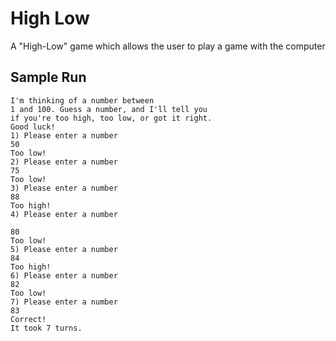 # High Low
A "High-Low" game which allows the user to play a game with the computer

## Sample Run
```
I'm thinking of a number between
1 and 100. Guess a number, and I'll tell you
if you're too high, too low, or got it right.
Good luck!
1) Please enter a number
50
Too low!
2) Please enter a number
75
Too low!
3) Please enter a number
88
Too high!
4) Please enter a number

80
Too low!
5) Please enter a number
84
Too high!
6) Please enter a number
82
Too low!
7) Please enter a number
83
Correct!
It took 7 turns.
```

